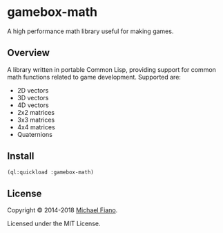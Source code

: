 # gamebox-math

A high performance math library useful for making games.

## Overview

A library written in portable Common Lisp, providing support for common math functions related to
game development. Supported are:

* 2D vectors
* 3D vectors
* 4D vectors
* 2x2 matrices
* 3x3 matrices
* 4x4 matrices
* Quaternions

## Install

``` lisp
(ql:quickload :gamebox-math)
```

## License

Copyright © 2014-2018 [Michael Fiano](mailto:mail@michaelfiano.com).

Licensed under the MIT License.
